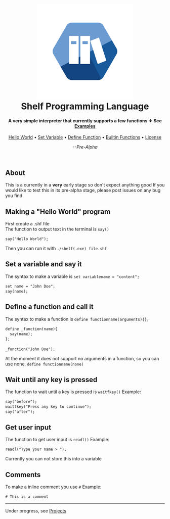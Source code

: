 <h1 align="center">
  <br>
  <img src="https://raw.githubusercontent.com/robi0t/Shelf/main/img/shelf.png" alt="Shelf" width="300">
  <br>
  Shelf Programming Language
  <br>
</h1>

<h4 align="center">A very simple interpreter that currently supports a few functions ↓ See <a href="https://github.com/robi0t/Shelf/tree/main/examples">Examples</a></h4>

<p align="center">
  <a href="#making-a-hello-world-program">Hello World</a> •
  <a href="#set-a-variable-and-say-it">Set Variable</a> •
  <a href="#define-a-function-and-call-it">Define Function</a> •
  <a href="#wait-until-any-key-is-pressed">Builtin Functions</a> •
  <a href="./LICENSE">License</a>
</p>

<p align="center"><i>--Pre-Alpha</i></p>
<br>

About
------------------------
This is a currently in a **very** early stage so don't expect anything good
If you would like to test this in its pre-alpha stage, please post issues on any bug you find

Making a "Hello World" program 
------------------------
First create a .shf file\
The function to output text in the terminal is `say()`
```
say("Hello World");
```
Then you can run it with `./shelf(.exe) file.shf` 

Set a variable and say it
------------------------
The syntax to make a variable is `set variablename = "content";`
```
set name = "John Doe";
say(name);
```

Define a function and call it
------------------------
The syntax to make a function is `define functionname(arguments){};`
```
define _function(name){
  say(name);
};

_function("John Doe");
```
At the moment it does not support no arguments in a function, so you can use none, `define functionname(none)`

Wait until any key is pressed
------------------------
The function to wait until a key is pressed is `waitfkey()`
Example:
```
say("before");
waitfkey("Press any key to continue");
say("after");
```

Get user input
------------------------
The function to get user input is `readl()`
Example:
```
readl("Type your name > ");
```
Currently you can not store this into a variable

Comments
------------------------
To make a inline comment you use `#`
Example:
```
# This is a comment
```

---
Under progress, see [Projects](https://github.com/robi0t/Shelf/projects/1) 

